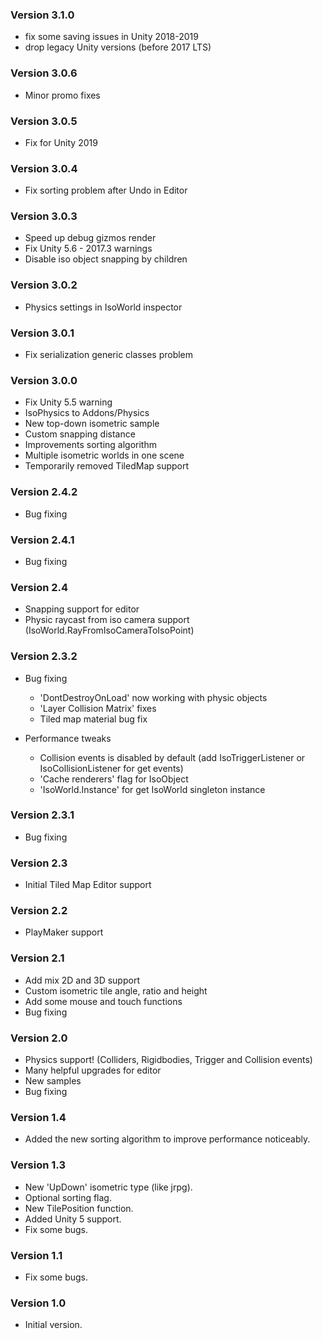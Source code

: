 ### Version 3.1.0

* fix some saving issues in Unity 2018-2019
* drop legacy Unity versions (before 2017 LTS)

### Version 3.0.6

* Minor promo fixes

### Version 3.0.5

* Fix for Unity 2019

### Version 3.0.4

* Fix sorting problem after Undo in Editor

### Version 3.0.3

* Speed up debug gizmos render
* Fix Unity 5.6 - 2017.3 warnings
* Disable iso object snapping by children

### Version 3.0.2

* Physics settings in IsoWorld inspector

### Version 3.0.1

* Fix serialization generic classes problem

### Version 3.0.0

* Fix Unity 5.5 warning
* IsoPhysics to Addons/Physics
* New top-down isometric sample
* Custom snapping distance
* Improvements sorting algorithm
* Multiple isometric worlds in one scene
* Temporarily removed TiledMap support

### Version 2.4.2

* Bug fixing

### Version 2.4.1

* Bug fixing

### Version 2.4

* Snapping support for editor
* Physic raycast from iso camera support (IsoWorld.RayFromIsoCameraToIsoPoint)

### Version 2.3.2

* Bug fixing
  - 'DontDestroyOnLoad' now working with physic objects
  - 'Layer Collision Matrix' fixes
  - Tiled map material bug fix

* Performance tweaks
  - Collision events is disabled by default (add IsoTriggerListener or IsoCollisionListener for get events)
  - 'Cache renderers' flag for IsoObject
  - 'IsoWorld.Instance' for get IsoWorld singleton instance

### Version 2.3.1

* Bug fixing

### Version 2.3

* Initial Tiled Map Editor support

### Version 2.2

* PlayMaker support

### Version 2.1

* Add mix 2D and 3D support
* Custom isometric tile angle, ratio and height
* Add some mouse and touch functions
* Bug fixing

### Version 2.0

* Physics support! (Colliders, Rigidbodies, Trigger and Collision events)
* Many helpful upgrades for editor
* New samples
* Bug fixing

### Version 1.4

* Added the new sorting algorithm to improve performance noticeably.

### Version 1.3

* New 'UpDown' isometric type (like jrpg).
* Optional sorting flag.
* New TilePosition function.
* Added Unity 5 support.
* Fix some bugs.

### Version 1.1

* Fix some bugs.

### Version 1.0

* Initial version.
